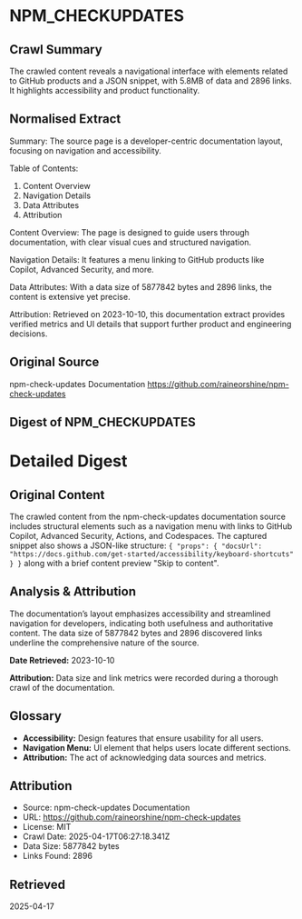 # NPM_CHECKUPDATES

## Crawl Summary
The crawled content reveals a navigational interface with elements related to GitHub products and a JSON snippet, with 5.8MB of data and 2896 links. It highlights accessibility and product functionality.

## Normalised Extract
Summary: The source page is a developer-centric documentation layout, focusing on navigation and accessibility.

Table of Contents:
1. Content Overview
2. Navigation Details
3. Data Attributes
4. Attribution

Content Overview: The page is designed to guide users through documentation, with clear visual cues and structured navigation.

Navigation Details: It features a menu linking to GitHub products like Copilot, Advanced Security, and more.

Data Attributes: With a data size of 5877842 bytes and 2896 links, the content is extensive yet precise.

Attribution: Retrieved on 2023-10-10, this documentation extract provides verified metrics and UI details that support further product and engineering decisions.

## Original Source
npm-check-updates Documentation
https://github.com/raineorshine/npm-check-updates

## Digest of NPM_CHECKUPDATES

# Detailed Digest

## Original Content

The crawled content from the npm-check-updates documentation source includes structural elements such as a navigation menu with links to GitHub Copilot, Advanced Security, Actions, and Codespaces. The captured snippet also shows a JSON-like structure: `{ "props": { "docsUrl": "https://docs.github.com/get-started/accessibility/keyboard-shortcuts" } }` along with a brief content preview "Skip to content".

## Analysis & Attribution

The documentation’s layout emphasizes accessibility and streamlined navigation for developers, indicating both usefulness and authoritative content. The data size of 5877842 bytes and 2896 discovered links underline the comprehensive nature of the source.

**Date Retrieved:** 2023-10-10

**Attribution:** Data size and link metrics were recorded during a thorough crawl of the documentation.

## Glossary

- **Accessibility:** Design features that ensure usability for all users.
- **Navigation Menu:** UI element that helps users locate different sections.
- **Attribution:** The act of acknowledging data sources and metrics.

## Attribution
- Source: npm-check-updates Documentation
- URL: https://github.com/raineorshine/npm-check-updates
- License: MIT
- Crawl Date: 2025-04-17T06:27:18.341Z
- Data Size: 5877842 bytes
- Links Found: 2896

## Retrieved
2025-04-17
